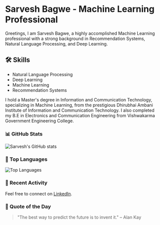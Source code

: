 # Sarvesh Bagwe - Machine Learning Professional

Greetings, I am Sarvesh Bagwe, a highly accomplished Machine Learning professional with a strong background in Recommendation Systems, Natural Language Processing, and Deep Learning.

## 🛠️ Skills
- Natural Language Processing
- Deep Learning
- Machine Learning
- Recommendation Systems


I hold a Master's degree in Information and Communication Technology, specializing in Machine Learning, from the prestigious Dhirubhai Ambani Institute of Information and Communication Technology. I also completed my B.E in Electronics and Communication Engineering from Vishwakarma Government Engineering College.


### 📊 GitHub Stats
![Sarvesh's GitHub stats](https://github-readme-stats.vercel.app/api?username=Sarvesh1814&show_icons=true&theme=radical)

### 🚀 Top Languages
![Top Languages](https://github-readme-stats.vercel.app/api/top-langs/?username=Sarvesh1814&layout=compact&theme=radical)

### 🔄 Recent Activity
<!--START_SECTION:activity-->
<!--END_SECTION:activity-->

Feel free to connect on [LinkedIn](https://www.linkedin.com/in/sarvesh-bagwe-a482791a4).

### 💬 Quote of the Day
> "The best way to predict the future is to invent it." – Alan Kay

